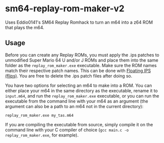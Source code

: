 # sm64-replay-rom-maker-v2
Uses Eddio0141's SM64 Replay Romhack to turn an m64 into a z64 ROM that plays the m64.

## Usage
Before you can create any Replay ROMs, you must apply the .ips patches to unmodified Super Mario 64 U and/or J ROMs and place them into the same folder as the `replay_rom_maker.exe` executable. Make sure the ROM names match their respective patch names. This can be done with [Floating IPS (flips)](https://github.com/Alcaro/Flips). You are free to delete the .ips patch files after doing so.

You have two options for selecting an m64 to make into a ROM. You can either place your m64 in the same directory as the executable, rename it to `input.m64`, and run the `replay_rom_maker.exe` executable, or you can run the executable from the command line with your m64 as an argument (the argument can also be a path to an m64 not in the current directory):
```
replay_rom_maker.exe my_tas.m64
```
If you are compiling the executable from source, simply compile it on the command line with your C compiler of choice (`gcc main.c -o replay_rom_maker.exe`, for example).
